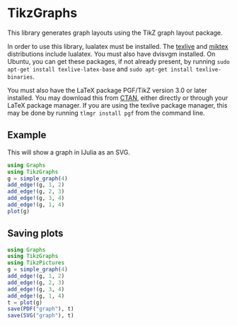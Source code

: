 # TikzGraphs

This library generates graph layouts using the TikZ graph layout package.

In order to use this library, lualatex must be installed. The [texlive](https://www.tug.org/texlive/) and [miktex](http://miktex.org/) distributions include lualatex. You must also have dvisvgm installed. On Ubuntu, you can get these packages, if not already present, by running `sudo apt-get install texlive-latex-base` and `sudo apt-get install texlive-binaries`.

You must also have the LaTeX package PGF/TikZ version 3.0 or later installed. You may download this from [CTAN](http://www.ctan.org/pkg/pgf), either directly or through your LaTeX package manager. If you are using the texlive package manager, this may be done by running `tlmgr install pgf` from the command line.

## Example

This will show a graph in IJulia as an SVG.

```julia
using Graphs
using TikzGraphs
g = simple_graph(4)
add_edge!(g, 1, 2)
add_edge!(g, 2, 3)
add_edge!(g, 3, 4)
add_edge!(g, 1, 4)
plot(g)
```

## Saving plots

```julia
using Graphs
using TikzGraphs
using TikzPictures
g = simple_graph(4)
add_edge!(g, 1, 2)
add_edge!(g, 2, 3)
add_edge!(g, 3, 4)
add_edge!(g, 1, 4)
t = plot(g)
save(PDF("graph"), t)
save(SVG("graph"), t)
```

